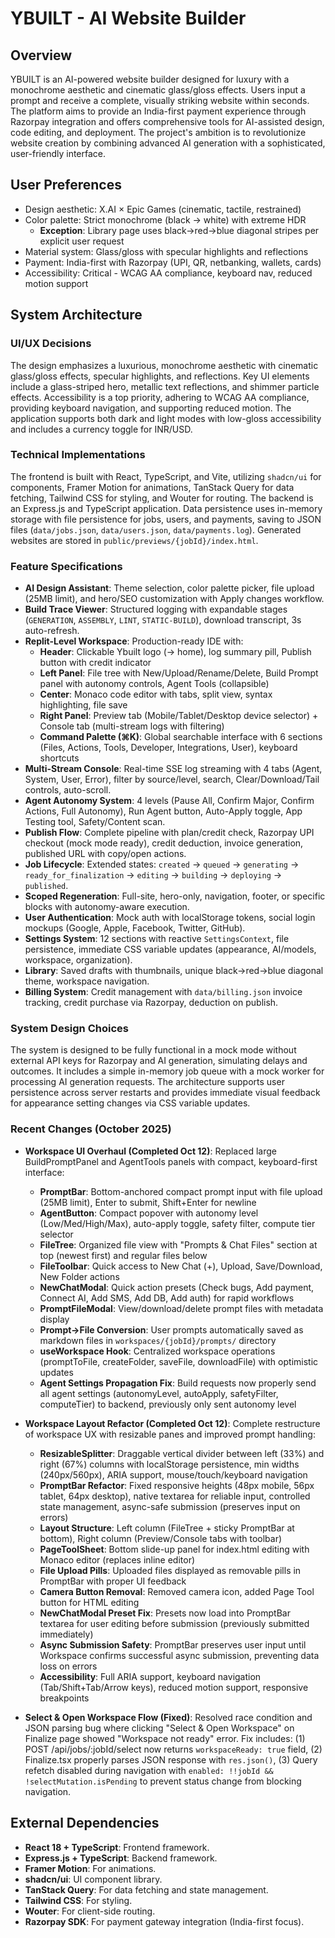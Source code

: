 # YBUILT - AI Website Builder

## Overview
YBUILT is an AI-powered website builder designed for luxury with a monochrome aesthetic and cinematic glass/gloss effects. Users input a prompt and receive a complete, visually striking website within seconds. The platform aims to provide an India-first payment experience through Razorpay integration and offers comprehensive tools for AI-assisted design, code editing, and deployment. The project's ambition is to revolutionize website creation by combining advanced AI generation with a sophisticated, user-friendly interface.

## User Preferences
- Design aesthetic: X.AI × Epic Games (cinematic, tactile, restrained)
- Color palette: Strict monochrome (black → white) with extreme HDR
  - **Exception**: Library page uses black→red→blue diagonal stripes per explicit user request
- Material system: Glass/gloss with specular highlights and reflections
- Payment: India-first with Razorpay (UPI, QR, netbanking, wallets, cards)
- Accessibility: Critical - WCAG AA compliance, keyboard nav, reduced motion support

## System Architecture

### UI/UX Decisions
The design emphasizes a luxurious, monochrome aesthetic with cinematic glass/gloss effects, specular highlights, and reflections. Key UI elements include a glass-striped hero, metallic text reflections, and shimmer particle effects. Accessibility is a top priority, adhering to WCAG AA compliance, providing keyboard navigation, and supporting reduced motion. The application supports both dark and light modes with low-gloss accessibility and includes a currency toggle for INR/USD.

### Technical Implementations
The frontend is built with React, TypeScript, and Vite, utilizing `shadcn/ui` for components, Framer Motion for animations, TanStack Query for data fetching, Tailwind CSS for styling, and Wouter for routing. The backend is an Express.js and TypeScript application. Data persistence uses in-memory storage with file persistence for jobs, users, and payments, saving to JSON files (`data/jobs.json`, `data/users.json`, `data/payments.log`). Generated websites are stored in `public/previews/{jobId}/index.html`.

### Feature Specifications
- **AI Design Assistant**: Theme selection, color palette picker, file upload (25MB limit), and hero/SEO customization with Apply changes workflow.
- **Build Trace Viewer**: Structured logging with expandable stages (`GENERATION`, `ASSEMBLY`, `LINT`, `STATIC-BUILD`), download transcript, 3s auto-refresh.
- **Replit-Level Workspace**: Production-ready IDE with:
  - **Header**: Clickable Ybuilt logo (→ home), log summary pill, Publish button with credit indicator
  - **Left Panel**: File tree with New/Upload/Rename/Delete, Build Prompt panel with autonomy controls, Agent Tools (collapsible)
  - **Center**: Monaco code editor with tabs, split view, syntax highlighting, file save
  - **Right Panel**: Preview tab (Mobile/Tablet/Desktop device selector) + Console tab (multi-stream logs with filtering)
  - **Command Palette (⌘K)**: Global searchable interface with 6 sections (Files, Actions, Tools, Developer, Integrations, User), keyboard shortcuts
- **Multi-Stream Console**: Real-time SSE log streaming with 4 tabs (Agent, System, User, Error), filter by source/level, search, Clear/Download/Tail controls, auto-scroll.
- **Agent Autonomy System**: 4 levels (Pause All, Confirm Major, Confirm Actions, Full Autonomy), Run Agent button, Auto-Apply toggle, App Testing tool, Safety/Content scan.
- **Publish Flow**: Complete pipeline with plan/credit check, Razorpay UPI checkout (mock mode ready), credit deduction, invoice generation, published URL with copy/open actions.
- **Job Lifecycle**: Extended states: `created` → `queued` → `generating` → `ready_for_finalization` → `editing` → `building` → `deploying` → `published`.
- **Scoped Regeneration**: Full-site, hero-only, navigation, footer, or specific blocks with autonomy-aware execution.
- **User Authentication**: Mock auth with localStorage tokens, social login mockups (Google, Apple, Facebook, Twitter, GitHub).
- **Settings System**: 12 sections with reactive `SettingsContext`, file persistence, immediate CSS variable updates (appearance, AI/models, workspace, organization).
- **Library**: Saved drafts with thumbnails, unique black→red→blue diagonal theme, workspace navigation.
- **Billing System**: Credit management with `data/billing.json` invoice tracking, credit purchase via Razorpay, deduction on publish.

### System Design Choices
The system is designed to be fully functional in a mock mode without external API keys for Razorpay and AI generation, simulating delays and outcomes. It includes a simple in-memory job queue with a mock worker for processing AI generation requests. The architecture supports user persistence across server restarts and provides immediate visual feedback for appearance setting changes via CSS variable updates.

### Recent Changes (October 2025)
- **Workspace UI Overhaul (Completed Oct 12)**: Replaced large BuildPromptPanel and AgentTools panels with compact, keyboard-first interface:
  - **PromptBar**: Bottom-anchored compact prompt input with file upload (25MB limit), Enter to submit, Shift+Enter for newline
  - **AgentButton**: Compact popover with autonomy level (Low/Med/High/Max), auto-apply toggle, safety filter, compute tier selector
  - **FileTree**: Organized file view with "Prompts & Chat Files" section at top (newest first) and regular files below
  - **FileToolbar**: Quick access to New Chat (+), Upload, Save/Download, New Folder actions
  - **NewChatModal**: Quick action presets (Check bugs, Add payment, Connect AI, Add SMS, Add DB, Add auth) for rapid workflows
  - **PromptFileModal**: View/download/delete prompt files with metadata display
  - **Prompt→File Conversion**: User prompts automatically saved as markdown files in `workspaces/{jobId}/prompts/` directory
  - **useWorkspace Hook**: Centralized workspace operations (promptToFile, createFolder, saveFile, downloadFile) with optimistic updates
  - **Agent Settings Propagation Fix**: Build requests now properly send all agent settings (autonomyLevel, autoApply, safetyFilter, computeTier) to backend, previously only sent autonomy level

- **Workspace Layout Refactor (Completed Oct 12)**: Complete restructure of workspace UX with resizable panes and improved prompt handling:
  - **ResizableSplitter**: Draggable vertical divider between left (33%) and right (67%) columns with localStorage persistence, min widths (240px/560px), ARIA support, mouse/touch/keyboard navigation
  - **PromptBar Refactor**: Fixed responsive heights (48px mobile, 56px tablet, 64px desktop), native textarea for reliable input, controlled state management, async-safe submission (preserves input on errors)
  - **Layout Structure**: Left column (FileTree + sticky PromptBar at bottom), Right column (Preview/Console tabs with toolbar)
  - **PageToolSheet**: Bottom slide-up panel for index.html editing with Monaco editor (replaces inline editor)
  - **File Upload Pills**: Uploaded files displayed as removable pills in PromptBar with proper UI feedback
  - **Camera Button Removal**: Removed camera icon, added Page Tool button for HTML editing
  - **NewChatModal Preset Fix**: Presets now load into PromptBar textarea for user editing before submission (previously submitted immediately)
  - **Async Submission Safety**: PromptBar preserves user input until Workspace confirms successful async submission, preventing data loss on errors
  - **Accessibility**: Full ARIA support, keyboard navigation (Tab/Shift+Tab/Arrow keys), reduced motion support, responsive breakpoints

- **Select & Open Workspace Flow (Fixed)**: Resolved race condition and JSON parsing bug where clicking "Select & Open Workspace" on Finalize page showed "Workspace not ready" error. Fix includes: (1) POST /api/jobs/:jobId/select now returns `workspaceReady: true` field, (2) Finalize.tsx properly parses JSON response with `res.json()`, (3) Query refetch disabled during navigation with `enabled: !!jobId && !selectMutation.isPending` to prevent status change from blocking navigation.

## External Dependencies
- **React 18 + TypeScript**: Frontend framework.
- **Express.js + TypeScript**: Backend framework.
- **Framer Motion**: For animations.
- **shadcn/ui**: UI component library.
- **TanStack Query**: For data fetching and state management.
- **Tailwind CSS**: For styling.
- **Wouter**: For client-side routing.
- **Razorpay SDK**: For payment gateway integration (India-first focus).